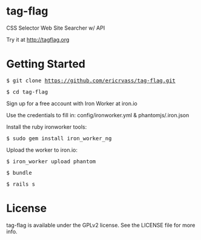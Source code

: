 tag-flag
========

CSS Selector Web Site Searcher w/ API

Try it at http://tagflag.org

Getting Started
===============

<tt>$ git clone https://github.com/ericrvass/tag-flag.git</tt>

<tt>$ cd tag-flag</tt>

Sign up for a free account with Iron Worker at iron.io

Use the credentials to fill in: config/ironworker.yml & phantomjs/.iron.json

Install the ruby ironworker tools:

<tt>$ sudo gem install iron_worker_ng</tt>

Upload the worker to iron.io:

<tt>$ iron_worker upload phantom</tt>

<tt>$ bundle</tt>

<tt>$ rails s</tt>

License
=======

tag-flag is available under the GPLv2 license. See the LICENSE file for more info.
